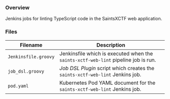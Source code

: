 ### Overview

Jenkins jobs for linting TypeScript code in the SaintsXCTF web application.

### Files

| Filename                  | Description                                                                           |
|---------------------------|---------------------------------------------------------------------------------------|
| `Jenkinsfile.groovy`      | Jenkinsfile which is executed when the `saints-xctf-web-lint` pipeline job is run.    |
| `job_dsl.groovy`          | *Job DSL Plugin* script which creates the `saints-xctf-web-lint` Jenkins job.         |
| `pod.yaml`                | Kubernetes Pod YAML document for the `saints-xctf-web-lint` Jenkins job.              |